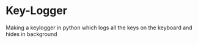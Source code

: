 # Key-Logger
Making a keylogger in python which logs all the keys on the keyboard and hides in background
